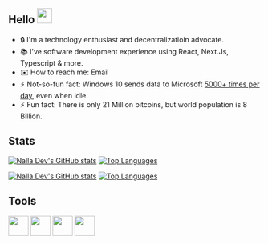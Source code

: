 ## Hello <img src="https://c.tenor.com/SNL9_xhZl9oAAAAi/waving-hand-joypixels.gif" height="30px" width="30px"/>

- 🔒 I'm a technology enthusiast and decentralizatioin advocate.
- 📚 I've software development experience using React, Next.Js, Typescript & more.
- ✉️ How to reach me: Email
- ⚡ Not-so-fun fact: Windows 10 sends data to Microsoft [5000+ times per day](https://thehackernews.com/2016/02/microsoft-windows10-privacy.html), even when idle.
- ⚡ Fun fact: There is only 21 Million bitcoins, but world population is 8 Billion.

## Stats
<!--light mode-->
[![Nalla Dev's GitHub stats](https://github-readme-stats.vercel.app/api?username=nalladev&hide_border=true&card_width=320&show_icons=true&rank_icon=github#gh-light-mode-only)](https://github.com/anuraghazra/github-readme-stats#gh-light-mode-only)
[![Top Languages](https://github-readme-stats.vercel.app/api/top-langs/?username=nalladev&hide_border=true&card_width=320langs_count=10&layout=compact&#gh-light-mode-only)](https://github.com/anuraghazra/github-readme-stats#gh-light-mode-only)
<!--dark mode-->
[![Nalla Dev's GitHub stats](https://github-readme-stats.vercel.app/api?username=nalladev&hide_border=true&card_width=400&show_icons=true&rank_icon=github&theme=github_dark#gh-dark-mode-only)](https://github.com/anuraghazra/github-readme-stats#gh-dark-mode-only)
[![Top Languages](https://github-readme-stats.vercel.app/api/top-langs/?username=nalladev&hide_border=true&card_width=350&layout=compact&langs_count=9&theme=github_dark#gh-dark-mode-only)](https://github.com/anuraghazra/github-readme-stats#gh-dark-mode-only)

<!--
![Nalla Dev's GitHub stats](https://github-readme-stats.vercel.app/api?username=nalladev&include_all_commits=true&theme=github_dark&title_color=26a0da&icon_color=26a0da&hide_border=true&custom_title=Github%20Stats&show_icons=true")\
![Top Langs](https://github-readme-stats.vercel.app/api/top-langs/?username=nalladev&theme=github_dark&title_color=26a0da&hide_border=true&custom_title=Most%20Used%20Languages&layout=compact&langs_count=10&card_width=445")
-->

## Tools
[<img src="https://cdn.simpleicons.org/vscodium" height="40" width="40" />](https://vscodium.com/)
[<img src="https://cdn.simpleicons.org/brave" height="40" width="40" />](https://brave.com/)
[<img src="https://cdn.simpleicons.org/bitcoin" height="40" width="40" />](https://bitcoin.org)
[<img src="https://cdn.simpleicons.org/telegram" height="40" width="40" />](https://telegram.org)

<!--
- 🌱 I’m currently learning
- ✉️ How to reach me: LinkedIn
- 🔭 I’m currently working on ...
- 👯 I’m looking to collaborate on ...
- 🤔 I’m looking for help with ...
- 💬 Ask me about ...
- 😄 Pronouns: ...
- ⚡ Fun fact: ...
-->

